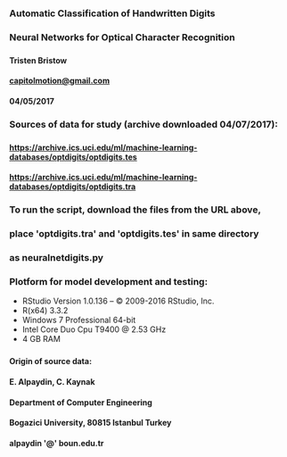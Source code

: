 ### Automatic Classification of Handwritten Digits  
### Neural Networks for Optical Character Recognition  
###  
#### Tristen Bristow  
#### capitolmotion@gmail.com  
#### 04/05/2017  
###  
### Sources of data for study (archive downloaded 04/07/2017):  
### 
#### https://archive.ics.uci.edu/ml/machine-learning-databases/optdigits/optdigits.tes  
#### https://archive.ics.uci.edu/ml/machine-learning-databases/optdigits/optdigits.tra  
###  
###  To run the script, download the files from the URL above,  
###  place 'optdigits.tra' and 'optdigits.tes' in same directory
###	 as neuralnetdigits.py  
###  
### Plotform for model development and testing:  
- RStudio Version 1.0.136 – © 2009-2016 RStudio, Inc.  
- R(x64) 3.3.2  
- Windows 7 Professional 64-bit  
- Intel Core Duo Cpu T9400  @ 2.53 GHz  
- 4 GB RAM  
###  
#### Origin of source data:  
#### E. Alpaydin, C. Kaynak  
#### Department of Computer Engineering
#### Bogazici University, 80815 Istanbul Turkey  
#### alpaydin '@' boun.edu.tr  